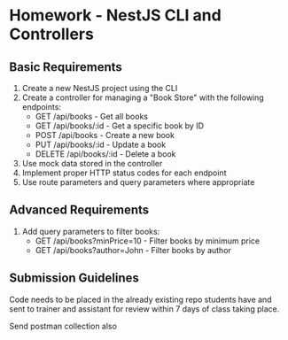 # Homework - NestJS CLI and Controllers

## Basic Requirements
1. Create a new NestJS project using the CLI
2. Create a controller for managing a "Book Store" with the following endpoints:
   - GET /api/books - Get all books
   - GET /api/books/:id - Get a specific book by ID
   - POST /api/books - Create a new book
   - PUT /api/books/:id - Update a book
   - DELETE /api/books/:id - Delete a book
3. Use mock data stored in the controller
4. Implement proper HTTP status codes for each endpoint
5. Use route parameters and query parameters where appropriate

## Advanced Requirements
1. Add query parameters to filter books:
   - GET /api/books?minPrice=10 - Filter books by minimum price
   - GET /api/books?author=John - Filter books by author

## Submission Guidelines
Code needs to be placed in the already existing repo students have and sent to trainer and assistant for review within 7 days of class taking place.

Send postman collection also
